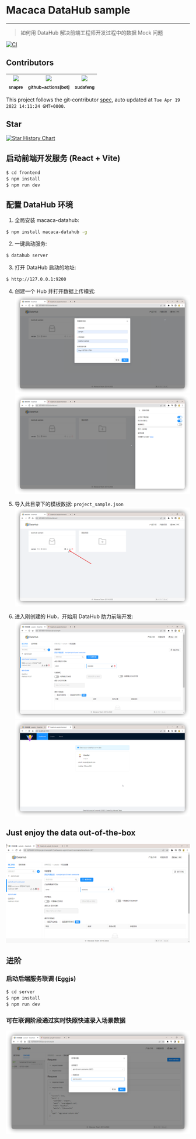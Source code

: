 # Macaca DataHub sample

---

> 如何用 DataHub 解决前端工程师开发过程中的数据 Mock 问题

[![CI][CI-image]][CI-url]

[CI-image]: https://github.com/snapre/datahub-sample/actions/workflows/contributors.yml/badge.svg
[CI-url]: https://github.com/snapre/datahub-sample/actions/workflows/contributors.yml

<!-- GITCONTRIBUTOR_START -->

## Contributors

|[<img src="https://avatars.githubusercontent.com/u/52845048?v=4" width="100px;"/><br/><sub><b>snapre</b></sub>](https://github.com/snapre)<br/>|[<img src="https://avatars.githubusercontent.com/in/15368?v=4" width="100px;"/><br/><sub><b>github-actions[bot]</b></sub>](https://github.com/apps/github-actions)<br/>|[<img src="https://avatars.githubusercontent.com/u/1011681?v=4" width="100px;"/><br/><sub><b>xudafeng</b></sub>](https://github.com/xudafeng)<br/>|
| :---: | :---: | :---: |


This project follows the git-contributor [spec](https://github.com/xudafeng/git-contributor), auto updated at `Tue Apr 19 2022 14:11:24 GMT+0000`.

<!-- GITCONTRIBUTOR_END -->

## Star

[![Star History Chart](https://api.star-history.com/svg?repos=macacajs/macaca-datahub)](https://star-history.com/#snapre/macaca-datahub-sample)

## 启动前端开发服务 (React + Vite)

```bash
$ cd frontend
$ npm install
$ npm run dev
```

## 配置 DataHub 环境

1. 全局安装 macaca-datahub:
```bash
$ npm install macaca-datahub -g
```

2. 一键启动服务:
```bash
$ datahub server
```

3. 打开 DataHub 启动的地址:
```bash
$ http://127.0.0.1:9200
```

4. 创建一个 Hub 并打开数据上传模式:
![创建 Hub](./docs/public/datahub-create-hub.png)
![打开数据上传模式](./docs/public/open-upload-button.png)

5. 导入此目录下的模板数据: `project_sample.json`
![导入模板数据](./docs/public/upload-data.png)

6. 进入刚创建的 Hub，开始用 DataHub 助力前端开发:
![Dashboard](./docs/public/main.png)
![Frontend Dev](./docs/public/frontend-dev.png)

## Just enjoy the data out-of-the-box

![Demo](./docs/public/demo.gif)

## 进阶

### 启动后端服务联调 (Eggjs)
```bash
$ cd server
$ npm install
$ npm run dev
```

### 可在联调阶段通过实时快照快速录入场景数据
![Snapshot Import](./docs/public/snapshot-import.png)
